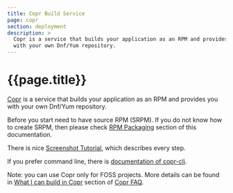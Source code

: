 ```yaml
---
title: Copr Build Service
page: copr
section: deployment
description: >
  Copr is a service that builds your application as an RPM and provides you
  with your own Dnf/Yum repository.
---
```


# {{page.title}}

[Copr](https://copr.fedoraproject.org/) is a service that builds your application as an RPM and provides you
  with your own Dnf/Yum repository.

Before you start need to have source RPM (SRPM). If you do not know how to create SRPM, then please check [RPM Packaging](../rpm/about.html) section of this documentation.

There is nice [Screenshot Tutorial](https://fedorahosted.org/copr/wiki/ScreenshotsTutorial), which describes every step.

If you prefer command line, there is [documentation of copr-cli](copr-cli.html).

Note: you can use Copr only for FOSS projects. More details can be found in [What I can build in Copr](https://fedorahosted.org/copr/wiki/UserDocs#WhatIcanbuildinCopr) section of [Copr FAQ](https://fedorahosted.org/copr/wiki/UserDocs#FAQ).

